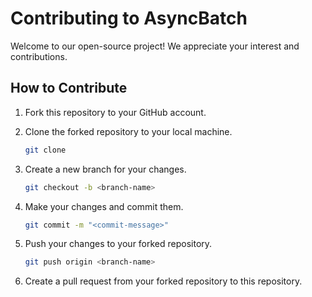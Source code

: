 # Contributing to AsyncBatch

Welcome to our open-source project! We appreciate your interest and contributions.

## How to Contribute

1. Fork this repository to your GitHub account.
2. Clone the forked repository to your local machine.

    ```sh
    git clone
    ```
3. Create a new branch for your changes.

    ```sh
    git checkout -b <branch-name>
    ```
4. Make your changes and commit them.

    ```sh
    git commit -m "<commit-message>"
    ```
5. Push your changes to your forked repository.

    ```sh
    git push origin <branch-name>
    ```
6. Create a pull request from your forked repository to this repository.
